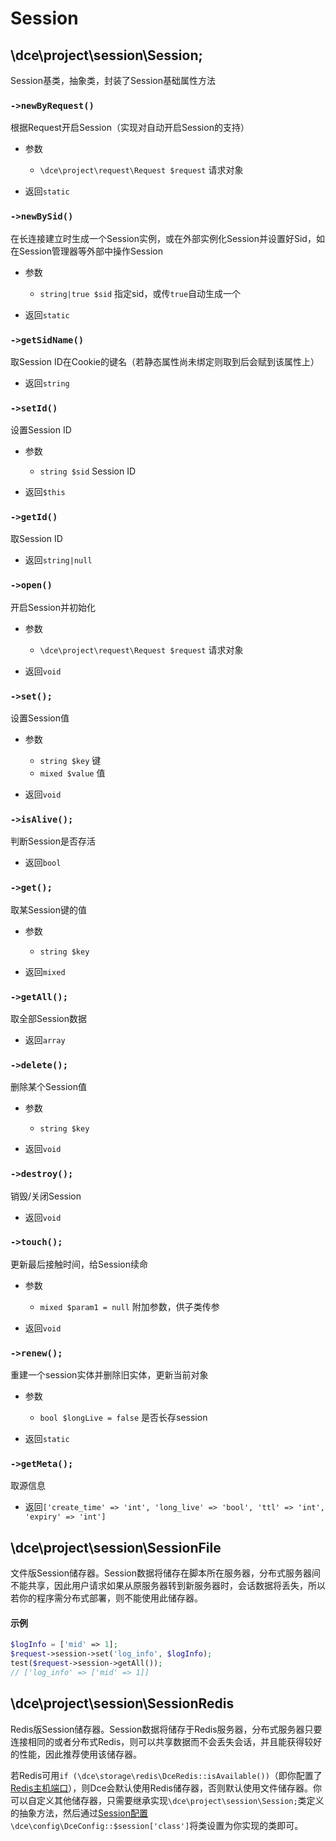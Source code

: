 # Session

## \dce\project\session\Session;

Session基类，抽象类，封装了Session基础属性方法


### `->newByRequest()`
根据Request开启Session（实现对自动开启Session的支持）

- 参数
  - `\dce\project\request\Request $request` 请求对象

- 返回`static`


### `->newBySid()`
在长连接建立时生成一个Session实例，或在外部实例化Session并设置好Sid，如在Session管理器等外部中操作Session

- 参数
  - `string|true $sid` 指定sid，或传`true`自动生成一个

- 返回`static`


### `->getSidName()`
取Session ID在Cookie的键名（若静态属性尚未绑定则取到后会赋到该属性上）

- 返回`string`


### `->setId()`
设置Session ID

- 参数
  - `string $sid` Session ID

- 返回`$this`


### `->getId()`
取Session ID

- 返回`string|null`


### `->open()`
开启Session并初始化

- 参数
  - `\dce\project\request\Request $request` 请求对象

- 返回`void`


### `->set();`
设置Session值

- 参数
  - `string $key` 键
  - `mixed $value` 值

- 返回`void`


### `->isAlive();`
判断Session是否存活

- 返回`bool`


### `->get();`
取某Session键的值

- 参数
  - `string $key`

- 返回`mixed`


### `->getAll();`
取全部Session数据

- 返回`array`


### `->delete();`
删除某个Session值

- 参数
  - `string $key`

- 返回`void`


### `->destroy();`
销毁/关闭Session

- 返回`void`


### `->touch();`
更新最后接触时间，给Session续命

- 参数
  - `mixed $param1 = null` 附加参数，供子类传参

- 返回`void`


### `->renew();`
重建一个session实体并删除旧实体，更新当前对象

- 参数
  - `bool $longLive = false` 是否长存session

- 返回`static`


### `->getMeta();`
取源信息

- 返回`['create_time' => 'int', 'long_live' => 'bool', 'ttl' => 'int', 'expiry' => 'int']`



## \dce\project\session\SessionFile

文件版Session储存器。Session数据将储存在脚本所在服务器，分布式服务器间不能共享，因此用户请求如果从原服务器转到新服务器时，会话数据将丢失，所以若你的程序需分布式部署，则不能使用此储存器。


#### 示例
```php
$logInfo = ['mid' => 1];
$request->session->set('log_info', $logInfo);
test($request->session->getAll());
// ['log_info' => ['mid' => 1]]
```



## \dce\project\session\SessionRedis

Redis版Session储存器。Session数据将储存于Redis服务器，分布式服务器只要连接相同的或者分布式Redis，则可以共享数据而不会丢失会话，并且能获得较好的性能，因此推荐使用该储存器。

若Redis可用`if (\dce\storage\redis\DceRedis::isAvailable())`（即你配置了[Redis主机端口](/config/#redis)），则Dce会默认使用Redis储存器，否则默认使用文件储存器。你可以自定义其他储存器，只需要继承实现`\dce\project\session\Session;`类定义的抽象方法，然后通过[Session配置](/config/#session)`\dce\config\DceConfig::$session['class']`将类设置为你实现的类即可。